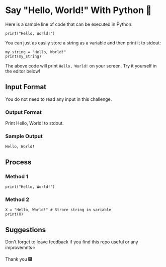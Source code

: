 

# Say "Hello, World!" With Python 👋

Here is a sample line of code that can be executed in Python:

```
print("Hello, World!")
```

You can just as easily store a string as a variable and then print it to stdout:

```
my_string = "Hello, World!"
print(my_string)
```

The above code will print ```Hello, World!``` on your screen. Try it yourself in the editor below!

## Input Format

You do not need to read any input in this challenge.

### Output Format

Print Hello, World! to stdout.

### Sample Output 

```Hello, World!```


## Process 

### Method 1

```
print("Hello, World!")
```

### Method 2

```
X = "Hello, World!" # Strore string in variable
print(X)
```

##  Suggestions

Don't forget to leave feedback if you find this repo useful or any improvemnts⭐

Thank you 🎆






